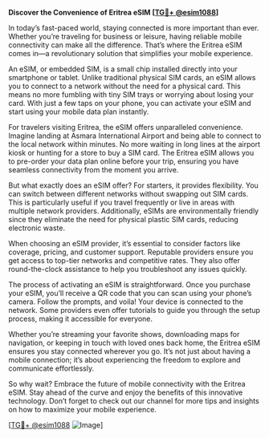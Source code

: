 **Discover the Convenience of Eritrea eSIM [[TG💪+ @esim1088](https://t.me/s/esim1088)]**

In today’s fast-paced world, staying connected is more important than ever. Whether you’re traveling for business or leisure, having reliable mobile connectivity can make all the difference. That’s where the Eritrea eSIM comes in—a revolutionary solution that simplifies your mobile experience.

An eSIM, or embedded SIM, is a small chip installed directly into your smartphone or tablet. Unlike traditional physical SIM cards, an eSIM allows you to connect to a network without the need for a physical card. This means no more fumbling with tiny SIM trays or worrying about losing your card. With just a few taps on your phone, you can activate your eSIM and start using your mobile data plan instantly.

For travelers visiting Eritrea, the eSIM offers unparalleled convenience. Imagine landing at Asmara International Airport and being able to connect to the local network within minutes. No more waiting in long lines at the airport kiosk or hunting for a store to buy a SIM card. The Eritrea eSIM allows you to pre-order your data plan online before your trip, ensuring you have seamless connectivity from the moment you arrive.

But what exactly does an eSIM offer? For starters, it provides flexibility. You can switch between different networks without swapping out SIM cards. This is particularly useful if you travel frequently or live in areas with multiple network providers. Additionally, eSIMs are environmentally friendly since they eliminate the need for physical plastic SIM cards, reducing electronic waste.

When choosing an eSIM provider, it’s essential to consider factors like coverage, pricing, and customer support. Reputable providers ensure you get access to top-tier networks and competitive rates. They also offer round-the-clock assistance to help you troubleshoot any issues quickly.

The process of activating an eSIM is straightforward. Once you purchase your eSIM, you’ll receive a QR code that you can scan using your phone’s camera. Follow the prompts, and voila! Your device is connected to the network. Some providers even offer tutorials to guide you through the setup process, making it accessible for everyone.

Whether you’re streaming your favorite shows, downloading maps for navigation, or keeping in touch with loved ones back home, the Eritrea eSIM ensures you stay connected wherever you go. It’s not just about having a mobile connection; it’s about experiencing the freedom to explore and communicate effortlessly.

So why wait? Embrace the future of mobile connectivity with the Eritrea eSIM. Stay ahead of the curve and enjoy the benefits of this innovative technology. Don’t forget to check out our channel for more tips and insights on how to maximize your mobile experience.

[[TG💪+ @esim1088](https://t.me/s/esim1088) ![Image](https://i.postimg.cc/Y0z9fWf4/image.png)]